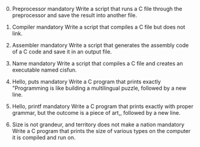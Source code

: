 0. Preprocessor
mandatory
Write a script that runs a C file through the preprocessor and save the result into another file.
1. Compiler
mandatory
Write a script that compiles a C file but does not link.
2. Assembler
mandatory
Write a script that generates the assembly code of a C code and save it in an output file.
3. Name
mandatory
Write a script that compiles a C file and creates an executable named cisfun.

4. Hello, puts
mandatory
Write a C program that prints exactly "Programming is like building a multilingual puzzle, followed by a new line.
5. Hello, printf
mandatory
Write a C program that prints exactly with proper grammar, but the outcome is a piece of art,, followed by a new line.
6. Size is not grandeur, and territory does not make a nation
mandatory
Write a C program that prints the size of various types on the computer it is compiled and run on.
